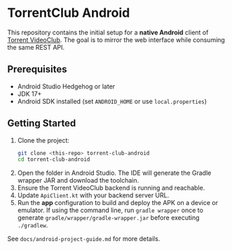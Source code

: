 # TorrentClub Android

This repository contains the initial setup for a **native Android** client of [Torrent VideoClub](https://github.com/christianLB/torrent-videoclub). The goal is to mirror the web interface while consuming the same REST API.

## Prerequisites

- Android Studio Hedgehog or later
- JDK 17+
- Android SDK installed (set `ANDROID_HOME` or use `local.properties`)

## Getting Started

1. Clone the project:
   ```bash
   git clone <this-repo> torrent-club-android
   cd torrent-club-android
   ```
2. Open the folder in Android Studio. The IDE will generate the Gradle wrapper JAR and download the toolchain.
3. Ensure the Torrent VideoClub backend is running and reachable.
4. Update `ApiClient.kt` with your backend server URL.
5. Run the **app** configuration to build and deploy the APK on a device or emulator.
   If using the command line, run `gradle wrapper` once to generate `gradle/wrapper/gradle-wrapper.jar` before executing `./gradlew`.

See `docs/android-project-guide.md` for more details.
